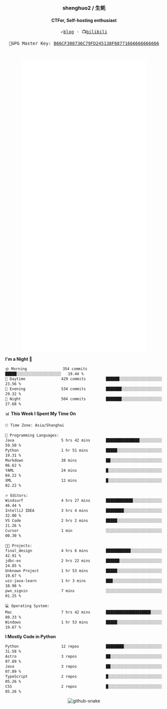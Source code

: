 <h3 align="center"> shenghuo2 / 生蚝 </h3>
<h4 align="center" >CTFer, Self-hosting enthusiast</h3>


<p align="center">
  <samp>
    ✍️<a href="https://blog.shenghuo2.top/">blog</a> -
    📺<a href="https://space.bilibili.com/85894935">bilibili</a>
  </samp>
</p>
<p align="center">
  <samp>
     🔐GPG Master Key: <a align="center" href="https://github.com/shenghuo2.gpg">B66CF308736C79FD245138F68771666666666666</a>
  </samp>
</p>
<br>
<p align="center">
  <a href="https://github.com/shenghuo2">
    <img width="400" align="top" src="https://github.com/shenghuo2/shenghuo2/blob/main/metrics.left.svg" />
  </a>
  <a href="https://github.com/shenghuo2">
    <img width="400" align="top" src="https://github.com/shenghuo2/shenghuo2/blob/main/metrics.right.svg" />
  </a>
</p>


<!--START_SECTION:waka-->
**I'm a Night 🦉** 

```text
🌞 Morning                354 commits         █████░░░░░░░░░░░░░░░░░░░░   19.44 % 
🌆 Daytime                429 commits         ██████░░░░░░░░░░░░░░░░░░░   23.56 % 
🌃 Evening                534 commits         ███████░░░░░░░░░░░░░░░░░░   29.32 % 
🌙 Night                  504 commits         ███████░░░░░░░░░░░░░░░░░░   27.68 % 
```


📊 **This Week I Spent My Time On** 

```text
🕑︎ Time Zone: Asia/Shanghai

💬 Programming Languages: 
Java                     5 hrs 42 mins       ███████████████░░░░░░░░░░   59.50 % 
Python                   1 hr 51 mins        █████░░░░░░░░░░░░░░░░░░░░   19.31 % 
Markdown                 38 mins             ██░░░░░░░░░░░░░░░░░░░░░░░   06.62 % 
YAML                     24 mins             █░░░░░░░░░░░░░░░░░░░░░░░░   04.22 % 
XML                      12 mins             █░░░░░░░░░░░░░░░░░░░░░░░░   02.22 % 

🔥 Editors: 
Windsurf                 4 hrs 27 mins       ████████████░░░░░░░░░░░░░   46.44 % 
IntelliJ IDEA            3 hrs 4 mins        ████████░░░░░░░░░░░░░░░░░   32.00 % 
VS Code                  2 hrs 2 mins        █████░░░░░░░░░░░░░░░░░░░░   21.26 % 
Cursor                   1 min               ░░░░░░░░░░░░░░░░░░░░░░░░░   00.30 % 

🐱‍💻 Projects: 
final_design             4 hrs 6 mins        ███████████░░░░░░░░░░░░░░   42.91 % 
jdbc-ex                  2 hrs 22 mins       ██████░░░░░░░░░░░░░░░░░░░   24.85 % 
Unknown Project          1 hr 53 mins        █████░░░░░░░░░░░░░░░░░░░░   19.67 % 
uzz-java-learn           1 hr 3 mins         ███░░░░░░░░░░░░░░░░░░░░░░   10.98 % 
pwn_signin               7 mins              ░░░░░░░░░░░░░░░░░░░░░░░░░   01.25 % 

💻 Operating System: 
Mac                      7 hrs 42 mins       ████████████████████░░░░░   80.33 % 
Windows                  1 hr 53 mins        █████░░░░░░░░░░░░░░░░░░░░   19.67 % 
```

**I Mostly Code in Python** 

```text
Python                   12 repos            ████████░░░░░░░░░░░░░░░░░   31.58 % 
Astro                    3 repos             ██░░░░░░░░░░░░░░░░░░░░░░░   07.89 % 
Java                     3 repos             ██░░░░░░░░░░░░░░░░░░░░░░░   07.89 % 
TypeScript               2 repos             █░░░░░░░░░░░░░░░░░░░░░░░░   05.26 % 
CSS                      2 repos             █░░░░░░░░░░░░░░░░░░░░░░░░   05.26 % 
```




<!--END_SECTION:waka-->


<div align="center">
  <picture>
    <source media="(prefers-color-scheme: dark)" srcset="https://gist.githubusercontent.com/shenghuo2/bfce20b14ab0484cef03bae6e60e0b3a/raw/github-snake-dark.svg" />
    <source media="(prefers-color-scheme: light)" srcset="https://gist.githubusercontent.com/shenghuo2/bfce20b14ab0484cef03bae6e60e0b3a/raw/github-snake.svg" />
    <img alt="github-snake" src="https://gist.githubusercontent.com/shenghuo2/bfce20b14ab0484cef03bae6e60e0b3a/raw/github-snake.svg" />
  </picture>
</div>

<!--
**shenghuo2/shenghuo2** is a ✨ _special_ ✨ repository because its `README.md` (this file) appears on your GitHub profile.

Here are some ideas to get you started:

- 🔭 I’m currently working on ...
- 🌱 I’m currently learning ...
- 👯 I’m looking to collaborate on ...
- 🤔 I’m looking for help with ...
- 💬 Ask me about ...
- 📫 How to reach me: ...
- 😄 Pronouns: ...
- ⚡ Fun fact: ...
-->
